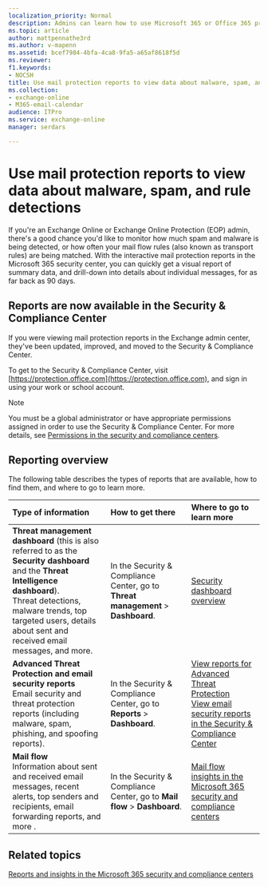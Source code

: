 ```yaml
---
localization_priority: Normal
description: Admins can learn how to use Microsoft 365 or Office 365 protection reports for malware, spam, and mail flow rule detections.
ms.topic: article
author: mattpennathe3rd
ms.author: v-mapenn
ms.assetid: bcef7984-4bfa-4ca8-9fa5-a65af8618f5d
ms.reviewer: 
f1.keywords:
- NOCSH
title: Use mail protection reports to view data about malware, spam, and rule detections
ms.collection: 
- exchange-online
- M365-email-calendar
audience: ITPro
ms.service: exchange-online
manager: serdars

---
```


# Use mail protection reports to view data about malware, spam, and rule detections

If you're an Exchange Online or Exchange Online Protection (EOP) admin, there's a good chance you'd like to monitor how much spam and malware is being detected, or how often your mail flow rules (also known as transport rules) are being matched. With the interactive mail protection reports in the Microsoft 365 security center, you can quickly get a visual report of summary data, and drill-down into details about individual messages, for as far back as 90 days.

## Reports are now available in the Security & Compliance Center

If you were viewing mail protection reports in the Exchange admin center, they've been updated, improved, and moved to the Security & Compliance Center.

To get to the Security & Compliance Center, visit [https://protection.office.com](https://protection.office.com), and sign in using your work or school account.

> [!NOTE]
> You must be a global administrator or have appropriate permissions assigned in order to use the Security & Compliance Center. For more details, see [Permissions in the security and compliance centers](https://docs.microsoft.com/office365/securitycompliance/permissions-in-the-security-and-compliance-center).

## Reporting overview

The following table describes the types of reports that are available, how to find them, and where to go to learn more.

|**Type of information**|**How to get there**|**Where to go to learn more**|
|:-----|:-----|:-----|
|**Threat management dashboard** (this is also referred to as the **Security dashboard** and the **Threat Intelligence dashboard**). <br/> Threat detections, malware trends, top targeted users, details about sent and received email messages, and more.|In the Security & Compliance Center, go to **Threat management** \> **Dashboard**.|[Security dashboard overview](https://docs.microsoft.com/office365/securitycompliance/security-dashboard)|
|**Advanced Threat Protection and email security reports** <br/> Email security and threat protection reports (including malware, spam, phishing, and spoofing reports).| In the Security & Compliance Center, go to **Reports** > **Dashboard**.|[View reports for Advanced Threat Protection](https://docs.microsoft.com/office365/securitycompliance/view-reports-for-atp)  <br/>  [View email security reports in the Security & Compliance Center](https://docs.microsoft.com/office365/securitycompliance/view-email-security-reports)|
|**Mail flow** <br/> Information about sent and received email messages, recent alerts, top senders and recipients, email forwarding reports, and more .| In the Security & Compliance Center, go to **Mail flow** > **Dashboard**.|[Mail flow insights in the Microsoft 365 security and compliance centers](https://docs.microsoft.com/office365/securitycompliance/mail-flow-insights-v2)|

## Related topics

[Reports and insights in the Microsoft 365 security and compliance centers](https://docs.microsoft.com/office365/securitycompliance/reports-and-insights-in-security-and-compliance)
